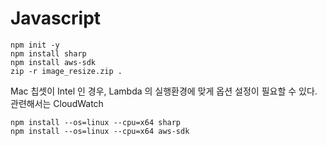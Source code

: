 # Javascript

```
npm init -y
npm install sharp
npm install aws-sdk
zip -r image_resize.zip .
```

Mac 칩셋이 Intel 인 경우, Lambda 의 실행환경에 맞게 옵션 설정이 필요할 수 있다.
관련해서는 CloudWatch 

```
npm install --os=linux --cpu=x64 sharp
npm install --os=linux --cpu=x64 aws-sdk
```